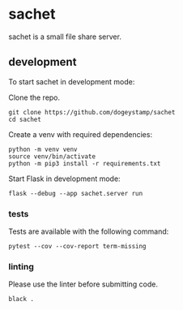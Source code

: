 # sachet

sachet is a small file share server.

## development

To start sachet in development mode:

Clone the repo.

```
git clone https://github.com/dogeystamp/sachet
cd sachet
```

Create a venv with required dependencies:

```
python -m venv venv
source venv/bin/activate
python -m pip3 install -r requirements.txt
```

Start Flask in development mode:

```
flask --debug --app sachet.server run
```

### tests

Tests are available with the following command:

```
pytest --cov --cov-report term-missing
```

### linting

Please use the linter before submitting code.

```
black .
```
